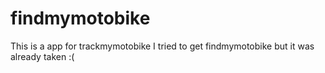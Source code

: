 # findmymotobike

This is a app for trackmymotobike
I tried to get findmymotobike but it was already taken :(
